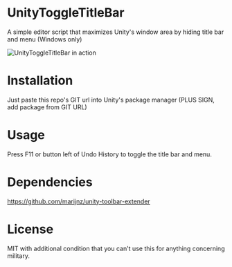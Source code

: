 # UnityToggleTitleBar
A simple editor script that maximizes Unity's window area by hiding title bar and menu (Windows only)

![UnityToggleTitleBar in action](https://rostok.github.io/cdn/UnityToggleTitleBar/screen-cap-960.gif)

# Installation
Just paste this repo's GIT url into Unity's package manager (PLUS SIGN, add package from GIT URL)

# Usage
Press F11 or button left of Undo History to toggle the title bar and menu.

# Dependencies
https://github.com/marijnz/unity-toolbar-extender

# License
MIT with additional condition that you can't use this for anything concerning military.


